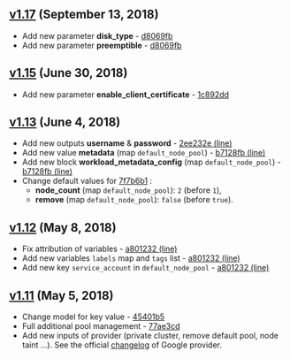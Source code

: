 ## [v1.17](https://github.com/google-terraform-modules/terraform-google-kubernetes-engine/compare/1.15...1.17) (September 13, 2018)
* Add new parameter **disk_type** - [d8069fb](https://github.com/google-terraform-modules/terraform-google-kubernetes-engine/commit/d8069fb16a3911d43401f75d545f61afeec9e98a)
* Add new parameter **preemptible** - [d8069fb](https://github.com/google-terraform-modules/terraform-google-kubernetes-engine/commit/d8069fb16a3911d43401f75d545f61afeec9e98a)


## [v1.15](https://github.com/google-terraform-modules/terraform-google-kubernetes-engine/compare/1.13...1.15) (June 30, 2018)

* Add new parameter **enable_client_certificate** - [1c892dd](https://github.com/google-terraform-modules/terraform-google-kubernetes-engine/commit/1c892dde50c66e83d1defa58cd449966e2dcec45)


## [v1.13](https://github.com/google-terraform-modules/terraform-google-kubernetes-engine/compare/1.12...1.13) (June 4, 2018)

* Add new outputs **username** & **password** - [2ee232e (line)](https://github.com/perriea/terraform-google-kubernetes-engine/commit/2ee232e3c2ef3161298cb2c6bbe8f14e8c9cc68a#diff-c09d00f135e3672d079ff6e0556d957dR21)
* Add new value **metadata** (map `default_node_pool`) - [b7128fb (line)](https://github.com/perriea/terraform-google-kubernetes-engine/commit/b7128fb16801085dabcabda8eb82c4f081099ad8#diff-7a370d8342e7203b805911c92454f0f4R122)
* Add new block **workload_metadata_config** (map `default_node_pool`) - [b7128fb (line)](https://github.com/perriea/terraform-google-kubernetes-engine/commit/b7128fb16801085dabcabda8eb82c4f081099ad8#diff-7a370d8342e7203b805911c92454f0f4R124)
* Change default values for [7f7b6b1](https://github.com/perriea/terraform-google-kubernetes-engine/commit/7f7b6b1917d35168f95485ba5bc900ece83dec70) :
    * **node_count** (map `default_node_pool`): `2` (before `1`),
    * **remove** (map `default_node_pool`): `false` (before `true`).


## [v1.12](https://github.com/google-terraform-modules/terraform-google-kubernetes-engine/compare/1.11...1.12) (May 8, 2018)

* Fix attribution of variables - [a801232 (line)](https://github.com/perriea/terraform-google-kubernetes-engine/commit/a801232e702ac3e4b46a4ada4f815b8717e58e4c#diff-c9ac8098c5ea9d3e6a9a596ff0c512a4R44)
* Add new variables `labels` map and `tags` list - [a801232 (line)](https://github.com/perriea/terraform-google-kubernetes-engine/commit/a801232e702ac3e4b46a4ada4f815b8717e58e4c#diff-c9ac8098c5ea9d3e6a9a596ff0c512a4R81)
* Add new key `service_account` in `default_node_pool` - [a801232 (line)](https://github.com/perriea/terraform-google-kubernetes-engine/commit/a801232e702ac3e4b46a4ada4f815b8717e58e4c#diff-7a370d8342e7203b805911c92454f0f4R123)


## [v1.11](https://github.com/google-terraform-modules/terraform-google-kubernetes-engine/compare/1.8...1.11) (May 5, 2018)

* Change model for key value - [45401b5](https://github.com/google-terraform-modules/terraform-google-kubernetes-engine/commit/45401b56f1036893f9d8be96cb754f2aeb18aa0c)
* Full additional pool management - [77ae3cd](https://github.com/google-terraform-modules/terraform-google-kubernetes-engine/commit/77ae3cd15909e034cd72cebb165ce7f997331645)
* Add new inputs of provider (private cluster, remove default pool, node taint ...). See the official [changelog](https://github.com/terraform-providers/terraform-provider-google/blob/master/CHANGELOG.md#1110-may-01-2018) of Google provider.